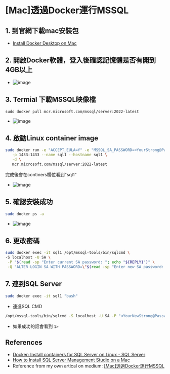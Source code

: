 # [Mac]透過Docker運行MSSQL
## 1. 到官網下載mac安裝包
- [Install Docker Desktop on Mac](https://docs.docker.com/desktop/setup/install/mac-install/#install-interactively)

## 2. 開啟Docker軟體，登入後確認記憶體是否有開到4GB以上
- ![image](/pages-blog/assets/images/tools/docker4.jpg)

## 3. Termial 下載MSSQL映像檔
`sudo docker pull mcr.microsoft.com/mssql/server:2022-latest`
- ![image](/pages-blog/assets/images/tools/docker3.jpg)

## 4. 啟動Linux container image
``` bash
sudo docker run -e "ACCEPT_EULA=Y" -e "MSSQL_SA_PASSWORD=<YourStrong@Passw0rd>" \
   -p 1433:1433 --name sql1 --hostname sql1 \
   -d \
   mcr.microsoft.com/mssql/server:2022-latest
```
完成後會在continers欄位看到"sql1"
- ![image](/pages-blog/assets/images/tools/docker2.jpg)

## 5. 確認安裝成功
```bash
sudo docker ps -a
```

- ![image](/pages-blog/assets/images/tools/docker1.jpg)

## 6. 更改密碼
```bash
sudo docker exec -it sql1 /opt/mssql-tools/bin/sqlcmd \
-S localhost -U SA \
 -P "$(read -sp "Enter current SA password: "; echo "${REPLY}")" \
 -Q "ALTER LOGIN SA WITH PASSWORD=\"$(read -sp "Enter new SA password: "; echo "${REPLY}")\""
```

## 7. 連到SQL Server
```bash
sudo docker exec -it sql1 "bash"
```
- 連進SQL CMD
```bash
/opt/mssql-tools/bin/sqlcmd -S localhost -U SA -P "<YourNewStrong@Passw0rd>"
```

- 如果成功的話會看到 `1>`

## References
- [Docker: Install containers for SQL Server on Linux - SQL Server](https://learn.microsoft.com/en-us/sql/linux/quickstart-install-connect-docker?view=sql-server-ver16&pivots=cs1-bash&source=post_page-----2875e46a8bfa---------------------------------------&tabs=cli)
- [How to Install SQL Server Management Studio on a Mac](https://builtin.com/software-engineering-perspectives/sql-server-management-studio-mac?source=post_page-----2875e46a8bfa---------------------------------------)
- Reference from my own artical on medium: [[Mac]透過Docker運行MSSQL](https://medium.com/@LiuIan/mac-%E9%80%8F%E9%81%8Edocker%E9%81%8B%E8%A1%8Cmssql-2875e46a8bfa)
